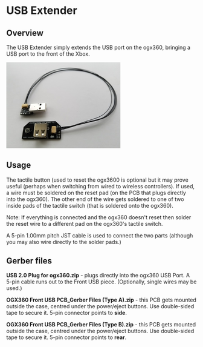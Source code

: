 # USB Extender

## Overview

The USB Extender simply extends the USB port on the ogx360, bringing a USB port to the front of the Xbox.  

<img src="./Images/USB_Extender_small.jpg" width="60%"/> 

## Usage

The tactile button (used to reset the ogx3600 is optional but it may prove useful (perhaps when switching from wired to wireless controllers).  If used, a wire must be soldered on the reset pad (on the PCB that plugs directly into the ogx360).  The other end of the wire gets soldered to one of two inside pads of the tactile switch (that is soldered onto the ogx360).  

Note:  If everything is connected and the ogx360 doesn't reset then solder the reset wire to a different pad on the ogx360's tactile switch.  

A 5-pin 1.00mm pitch JST cable is used to connect the two parts (although you may also wire directly to the solder pads.)

## Gerber files

<b>USB 2.0 Plug for ogx360.zip</b> - plugs directly into the ogx360 USB Port.  A 5-pin cable runs out to the Front USB piece.  (Optionally, single wires may be used.)

<b>OGX360 Front USB PCB_Gerber Files (Type A).zip</b> - this PCB gets mounted outside the case, centred under the power/eject buttons.  Use double-sided tape to secure it.  5-pin connector points to <b>side</b>.   

<b>OGX360 Front USB PCB_Gerber Files (Type B).zip</b> - this PCB gets mounted outside the case, centred under the power/eject buttons.  Use double-sided tape to secure it.  5-pin connector points to <b>rear</b>.   



